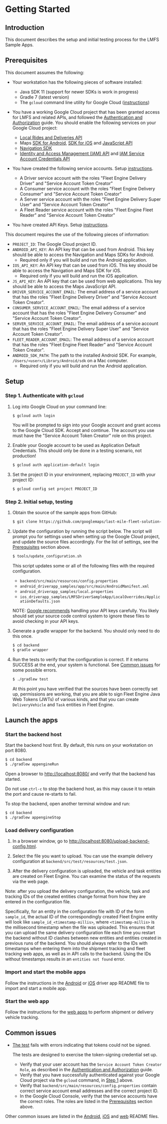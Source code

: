 # Getting Started

## Introduction

This document describes the setup and initial testing process for the LMFS
Sample Apps.

## Prerequisites

This document assumes the following:

-   Your workstation has the following pieces of software installed:

    -   Java SDK 11 (support for newer SDKs is work in progress)
    -   Gradle 7 (latest version)
    -   The `gcloud` command line utility for Google Cloud
        ([instructions](https://cloud.google.com/sdk/docs/install))

-   You have a working Google Cloud project that has been granted access for
    LMFS and related APIs, and followed the
    [Authentication and Authorization](https://developers.google.com/maps/documentation/transportation-logistics/last-mile-fleet-solution/shipment-tracking/fleet-engine/auth)
    guide. You should enable the following services on your Google Cloud project:

    -   [Local Rides and Deliveries API](https://console.cloud.google.com/apis/library/fleetengine.googleapis.com)
    -   Maps
        [SDK for Android](https://console.cloud.google.com/apis/library/maps-android-backend.googleapis.com),
        [SDK for iOS](https://console.cloud.google.com/apis/library/maps-ios-backend.googleapis.com)
        and
        [JavaScript API](https://console.cloud.google.com/apis/library/maps-backend.googleapis.com)
    -   [Navigation SDK](https://console.cloud.google.com/apis/library/navigationsdkusage.googleapis.com)
    -   [Identity and Access Management (IAM) API](https://console.cloud.google.com/apis/library/iam.googleapis.com)
        and
        [IAM Service Account Credentials API](https://console.cloud.google.com/apis/library/iamcredentials.googleapis.com)

-   You have created the following service accounts. Setup
    [instructions](https://developers.google.com/maps/documentation/transportation-logistics/last-mile-fleet-solution/shipment-tracking/fleet-engine/auth#creating_a_service_account).

    -   A Driver service account with the roles "Fleet Engine Delivery Driver"
        and "Service Account Token Creator"
    -   A Consumer service account with the roles "Fleet Engine Delivery
        Consumer" and "Service Account Token Creator"
    -   A Server service account with the roles "Fleet Engine Delivery Super
        User" and "Service Account Token Creator"
    -   A Fleet Reader service account with the roles "Fleet Engine Fleet
        Reader" and "Service Account Token Creator"

-   You have created API Keys. Setup
    [instructions](https://developers.google.com/maps/documentation/javascript/get-api-key).

This document requires the use of the following pieces of information:

-   `PROJECT_ID`: The Google Cloud project ID.
-   `ANDROID_API_KEY`: An API key that can be used from Android. This key should
    be able to access the Navigation and Maps SDKs for Android.
    -   Required only if you will build and run the Android application.
-   `IOS_API_KEY`: An API key that can be used from iOS. This key should
    be able to access the Navigation and Maps SDK for iOS.
    -   Required only if you will build and run the iOS application.
-   `JS_API_KEY`: An API key that can be used from web applications. This key
    should be able to access the Maps JavaScript API.
-   `DRIVER_SERVICE_ACCOUNT_EMAIL`: The email address of a service account that
    has the roles "Fleet Engine Delivery Driver" and "Service Account Token
    Creator".
-   `CONSUMER_SERVICE_ACCOUNT_EMAIL`: The email address of a service account
    that has the roles "Fleet Engine Delivery Consumer" and "Service Account
    Token Creator".
-   `SERVER_SERVICE_ACCOUNT_EMAIL`: The email address of a service account that
    has the roles "Fleet Engine Delivery Super User" and "Service Account Token
    Creator".
-   `FLEET_READER_ACCOUNT_EMAIL`: The email address of a service account that
    has the roles "Fleet Engine Fleet Reader" and "Service Account Token
    Creator".
-   `ANDROID_SDK_PATH`: The path to the installed Android SDK. For example,
    `/Users/<user>/Library/Android/sdk` on a Mac computer.
    -   Required only if you will build and run the Android application.

## Setup

### Step 1. Authenticate with `gcloud`

1.  Log into Google Cloud on your command line:

    ```sh
    $ gcloud auth login
    ```

    You will be prompted to sign into your Google account and grant access to
    the Google Cloud SDK. Accept and continue. The account you use must have the
    "Service Account Token Creator" role on this project.

1.  Enable your Google account to be used as Application Default Credentials.
    This should only be done in a testing scenario, not production!

    ```sh
    $ gcloud auth application-default login
    ```

1.  Set the project ID in your environment, replacing `PROJECT_ID` with your
    project ID:

    ```sh
    $ gcloud config set project PROJECT_ID
    ```

### Step 2. Initial setup, testing

1.  Obtain the source of the sample apps from GitHub:

    ```sh
    $ git clone https://github.com/googlemaps/last-mile-fleet-solution-samples
    ```

1.  Update the configuration by running the script below. The script will prompt
    you for settings used when setting up the Google Cloud project, and update
    the source files accordingly. For the list of settings, see the
    [Prerequisites](#prerequisites) section above.

    ```sh
    $ tools/update_configuration.sh
    ```

    This script updates some or all of the following files with the required configuration.

    -   `backend/src/main/resources/config.properties`
    -   `android_driverapp_samples/app/src/main/AndroidManifest.xml`
    -   `android_driverapp_samples/local.properties`
    -   `ios_driverapp_samples/LMFSDriverSampleApp/LocalOverrides/ApplicationDefaults.json`

    NOTE:
    [Google recommends](https://developers.google.com/maps/api-security-best-practices?hl=en#mobile-ws-static-web)
    handling your API keys carefully. You likely should set your source code
    control system to ignore these files to avoid checking in your API keys.

1.  Generate a gradle wrapper for the backend. You should only need to do this
    once.

    ```sh
    $ cd backend
    $ gradle wrapper
    ```

1.  Run the tests to verify that the configuration is correct. If it returns
    SUCCESS at the end, your system is functional. See
    [Common issues](#common-issues) for some possible errors.

    ```sh
    $ ./gradlew test
    ```

    At this point you have verified that the sources have been correctly set up,
    permissions are working, that you are able to sign Fleet Engine Java Web
    Tokens (JWTs) of various kinds, and that you can create `DeliveryVehicle`
    and `Task` entities in Fleet Engine.

## Launch the apps

### Start the backend host

Start the backend host first. By default, this runs on your workstation on port
8080.

```sh
$ cd backend
$ ./gradlew appengineRun
```

Open a browser to <http://localhost:8080/> and verify that the backend has
started.

Do not use `ctrl-c` to stop the backend host, as this may cause it to retain the
port and cause re-starts to fail.

To stop the backend, open another terminal window and run:

```sh
$ cd backend
$ ./gradlew appengineStop
```

### Load delivery configuration

1.  In a browser window, go to
    <http://localhost:8080/upload-backend-config.html>.

1.  Select the file you want to upload. You can use the example delivery
    configuration at `backend/src/test/resources/test.json`.

1.  After the delivery configuration is uploaded, the vehicle and task entities
    are created on Fleet Engine. You can examine the status of the requests via
    the web page.

Note: after you upload the delivery configuration, the vehicle, task and
tracking IDs of the created entities change format from how they are entered in
the configuration file.

Specifically, for an entity in the configuration file with ID of the form
`sample_id`, the actual ID of the correspondingly created Fleet Engine entity
will look like `sample_id_<timestamp-millis>`, where `<timestamp-millis>` is the
millisecond timestamp when the file was uploaded. This ensures that you can
upload the same delivery configuration file each time you restart the backend
without ID clashes between new entities and entities created in previous runs of
the backend. You should always refer to the IDs with timestamps when entering
them into the shipment tracking and fleet tracking web apps, as well as in API
calls to the backend. Using the IDs without timestamps results in an `entities
not found` error.

### Import and start the mobile apps

Follow the instructions in the [Android](android_driverapp_samples/README.md) or
[iOS](ios_driverapp_samples/README.md) driver app README file to import and
start a mobile app.

### Start the web app

Follow the instructions for the [web apps](web-apps.md) to perform shipment or
delivery vehicle tracking.

## Common issues

-   [The test](#step-2-initial-setup-testing) fails with errors indicating that
    tokens could not be signed.

    The tests are designed to exercise the token-signing credential set up.

    -   Verify that your user account has the `Service Account Token Creator
        Role`, as described in the [Authentication and Authorization](https://developers.google.com/maps/documentation/transportation-logistics/last-mile-fleet-solution/shipment-tracking/fleet-engine/auth#:~:text=Service%20Account%20Token%20Creator%20Role) guide.
    -   Verify that you have successfully authenticated against your Google
        Cloud project via the `gcloud` command, in
        [Step 1](#step-1-authenticate-with-gcloud) above.
    -   Verify that `backend/src/main/resources/config.properties` contain
        correct service account email addresses and the correct project ID.
    -   In the Google Cloud Console, verify that the service accounts have the
        correct roles. The roles are listed in the
        [Prerequisites](#prerequisites) section above.

Other common issues are listed in the
[Android](android_driverapp_samples/README.md#common-issues),
[iOS](ios_driverapp_samples/README.md#common-issues) and
[web](web-apps.md#common-issues) README files.
